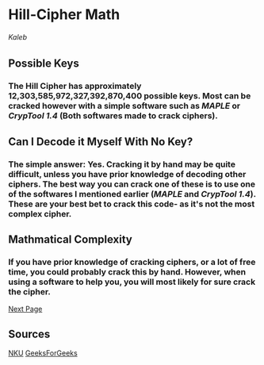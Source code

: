# Hill-Cipher Math
###### Kaleb

## Possible Keys
### The Hill Cipher has approximately __12,303,585,972,327,392,870,400__ possible keys. Most can be cracked however with a simple software such as *MAPLE* or *CrypTool 1.4* (Both softwares made to crack ciphers).

## Can I Decode it Myself With No Key?
### The simple answer: __Yes__. Cracking it by hand may be quite difficult, unless you have prior knowledge of decoding other ciphers. The best way you can crack one of these is to use one of the softwares I mentioned earlier (*MAPLE* and *CrypTool 1.4*). These are your best bet to crack this code- as it's not the most complex cipher.

## Mathmatical Complexity
### If you have prior knowledge of cracking ciphers, or a lot of free time, you could probably crack this by hand. However, when using a software to help you, you will most likely for sure crack the cipher.


[Next Page](https://github.com/EPHS-CyberSecurity-2020-Hour1/CipherProject/blob/hill/hill_code.md)

## Sources
[NKU](https://www.nku.edu/~christensen/092mat483%20hill%20cipher.pdf)
[GeeksForGeeks](https://www.geeksforgeeks.org/hill-cipher/)
